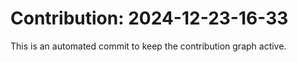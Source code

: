 # Contribution: 2024-12-23-16-33
This is an automated commit to keep the contribution graph active.

